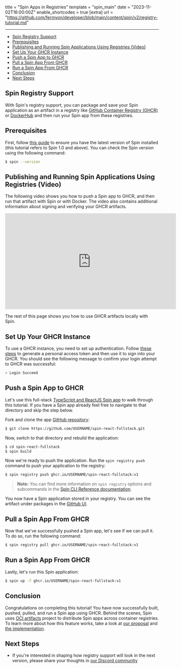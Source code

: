 title = "Spin Apps in Registries"
template = "spin_main"
date = "2023-11-02T16:00:00Z"
enable_shortcodes = true
[extra]
url = "https://github.com/fermyon/developer/blob/main/content/spin/v2/registry-tutorial.md"

---
- [Spin Registry Support](#spin-registry-support)
- [Prerequisites](#prerequisites)
- [Publishing and Running Spin Applications Using Registries (Video)](#publishing-and-running-spin-applications-using-registries-video)
- [Set Up Your GHCR Instance](#set-up-your-ghcr-instance)
- [Push a Spin App to GHCR](#push-a-spin-app-to-ghcr)
- [Pull a Spin App From GHCR](#pull-a-spin-app-from-ghcr)
- [Run a Spin App From GHCR](#run-a-spin-app-from-ghcr)
- [Conclusion](#conclusion)
- [Next Steps](#next-steps)

## Spin Registry Support

With Spin's registry support, you can package and save your Spin application as an artifact in a registry like [GitHub Container Registry (GHCR)](https://docs.github.com/en/packages/working-with-a-github-packages-registry/working-with-the-container-registry) or [DockerHub](https://hub.docker.com/) and then run your Spin app from these registries.

## Prerequisites

First, follow [this guide](/spin/v2/install) to ensure you have the latest version of Spin installed (this tutorial refers to Spin 1.0 and above). You can check the Spin version using the following command:

<!-- @selectiveCpy -->

```bash
$ spin --version
```

## Publishing and Running Spin Applications Using Registries (Video)

The following video shows you how to push a Spin app to GHCR, and then run that artifact with Spin or with Docker. The video also contains additional information about signing and verifying your GHCR artifacts.

<iframe width="560" height="315" src="https://www.youtube.com/embed/ijTEf8wDkqU" title="YouTube video player" frameborder="0" allow="accelerometer; autoplay; clipboard-write; encrypted-media; gyroscope; picture-in-picture; web-share" allowfullscreen></iframe>

The rest of this page shows you how to use GHCR artifacts locally with Spin. 

## Set Up Your GHCR Instance

To use a GHCR instance, you need to set up authentication. Follow [these steps](https://docs.github.com/en/packages/working-with-a-github-packages-registry/working-with-the-container-registry#authenticating-with-a-personal-access-token-classic) to generate a personal access token and then use it to sign into your GHCR. You should see the following message to confirm your login attempt to GHCR was successful:

<!-- @nocpy -->

```bash
> Login Succeed
```

## Push a Spin App to GHCR

Let's use this full-stack [TypeScript and ReactJS Spin app](https://github.com/radu-matei/spin-react-fullstack) to walk through this tutorial. If you have a Spin app already feel free to navigate to that directory and skip the step below. 

Fork and clone the app [GitHub repository](https://github.com/radu-matei/spin-react-fullstack.git):

 <!-- @selectiveCpy -->

 ```bash
$ git clone https://github.com/USERNAME/spin-react-fullstack.git
```

Now, switch to that directory and rebuild the application:

 <!-- @selectiveCpy -->

 ```bash
$ cd spin-react-fullstack
$ spin build
```

Now we're ready to push the application. Run the `spin registry push` command to push your application to the registry: 

 <!-- @selectiveCpy -->

 ```bash
$ spin registry push ghcr.io/USERNAME/spin-react-fullstack:v1
```

> **Note:** You can find more information on `spin registry` options and subcommands in the [Spin CLI Reference documentation](/common/cli-reference#oci-registry).

You now have a Spin application stored in your registry. You can see the artifact under packages in the [GitHub UI](https://docs.github.com/en/packages/learn-github-packages/viewing-packages#viewing-a-repositorys-packages).

## Pull a Spin App From GHCR

Now that we've successfully pushed a Spin app, let's see if we can pull it. To do so, run the following command: 

 <!-- @selectiveCpy -->
 
 ```bash
$ spin registry pull ghcr.io/USERNAME/spin-react-fullstack:v1
```

## Run a Spin App From GHCR

Lastly, let's run this Spin application:

<!-- @selectiveCpy -->

 ```bash
$ spin up -f ghcr.io/USERNAME/spin-react-fullstack:v1
```

## Conclusion

Congratulations on completing this tutorial! You have now successfully built, pushed, pulled, and run a Spin app using GHCR. Behind the scenes, Spin uses [OCI artifacts](https://github.com/opencontainers/artifacts) project to distribute Spin apps across container registries. To learn more about how this feature works, take a look at [our proposal](https://github.com/fermyon/spin/blob/main/docs/content/sips/008-using-oci-registries.md) and [the implementation](https://github.com/fermyon/spin/pull/1014). 

## Next Steps

- If you're interested in shaping how registry support will look in the next version, please share your thoughts in [our Discord community](https://discord.gg/AAFNfS7NGf)

<script type="application/ld+json">
{
  "@context": "https://schema.org",
  "@type": "VideoObject",
  "name": "Building & Running Spin Applications with Docker",
  "description": "Since Spin 1.0, you can build and share your Spin applications as fully compliant OCI images; even allowing Docker and Docker Compose to pull and run them.",
  "thumbnailUrl": "https://www.fermyon.com/static/image/twc-spin.png",
  "uploadDate": "2023-04-27T08:00:00+00:00",
  "duration": "PT8M07S",
  "contentUrl": "https://www.youtube.com/watch?v=ijTEf8wDkqU",
  "embedUrl": "https://www.youtube.com/embed/ijTEf8wDkqU"
}
</script>
